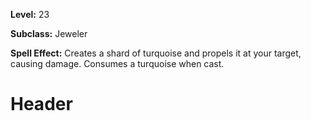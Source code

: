<!-- TITLE: Turquoise Missile -->
<!-- SUBTITLE:  -->

**Level:** 23

**Subclass:** Jeweler

**Spell Effect:** Creates a shard of turquoise and propels it at your target, causing damage.  Consumes a turquoise when cast.

# Header